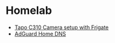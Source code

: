 # Homelab

* [Tapo C310 Camera setup with Frigate](./tapo-camera.md)
* [AdGuard Home DNS](./adguard-home)
